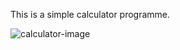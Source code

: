 This is a simple calculator programme.

![calculator-image](https://github.com/oscarhrndz/calculator/assets/108421311/fe0cff33-0d90-44df-85e8-329dc08f623c)
